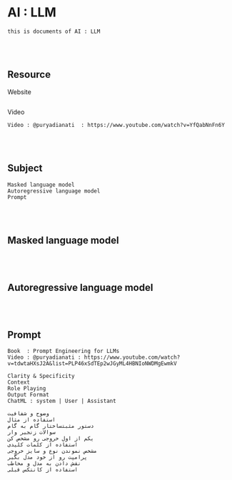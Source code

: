 <!--------------------------------------------------------------------------------- Description -->
# AI : LLM
    this is documents of AI : LLM

<!--------------------------------------------------------------------------------- Resource -->
<br><br>

## Resource
<!-------------------------- Website -->
Website
```
```
<!-------------------------- Video -->
Video
```
Video : @puryadianati  : https://www.youtube.com/watch?v=YfQabNnFn6Y
```

<!--------------------------------------------------------------------------------- Subject -->
<br><br>

## Subject
```
Masked language model
Autoregressive language model
Prompt
```

<!--------------------------------------------------------------------------------- Masked language model -->
<br><br>

## Masked language model



<!--------------------------------------------------------------------------------- Autoregressive language model -->
<br><br>

## Autoregressive language model


<!--------------------------------------------------------------------------------- Prompt -->
<br><br>

## Prompt
```
Book  : Prompt Engineering for LLMs
Video : @puryadianati : https://www.youtube.com/watch?v=tdwtaHXsJ2A&list=PLP46xSdTEp2wJGyML4HBNIoNWDMgEwmkV
```
```
Clarity & Specificity
Context
Role Playing
Output Format
ChatML : system | User | Assistant
```
```
وضوح و شفافیت
استفاده از مثال
دستور مثبتساختار گام به گام
سوالات زنجیر وار
یکم از اول خروجی رو مشخص کن
استفاده از کلمات کلیدی
مشخص نموندن نوع و سایز خروجی
پرامپت رو از خود مدل بگیر
نقش دادن به مدل و مخاطب
استفاده از کانتکس قبلی
```
